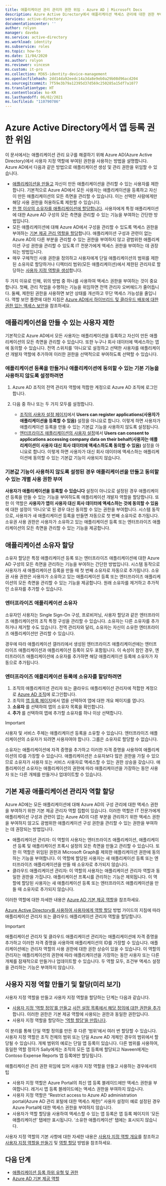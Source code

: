 ```yaml
---
title: 애플리케이션 관리 관리자 권한 위임 - Azure AD | Microsoft Docs
description: Azure Active Directory에서 애플리케이션 액세스 관리에 대한 권한 부여
services: active-directory
documentationcenter: ''
author: rolyon
manager: daveba
ms.service: active-directory
ms.workload: identity
ms.subservice: roles
ms.topic: how-to
ms.date: 11/04/2020
ms.author: rolyon
ms.reviewer: vincesm
ms.custom: it-pro
ms.collection: M365-identity-device-management
ms.openlocfilehash: 2dd14da92eedc14a3da8e9eb0a29b08d96acd204
ms.sourcegitcommit: 7f59e3b79a12395d37d569c250285a15df7a1077
ms.translationtype: HT
ms.contentlocale: ko-KR
ms.lasthandoff: 06/02/2021
ms.locfileid: "110790786"
---
```

# <a name="delegate-app-registration-permissions-in-azure-active-directory"></a>Azure Active Directory에서 앱 등록 권한 위임

이 문서에서는 애플리케이션 관리 요구를 해결하기 위해 Azure AD(Azure Active Directory)에서 사용자 지정 역할에 부여된 권한을 사용하는 방법을 설명합니다. Azure AD에서 다음과 같은 방법으로 애플리케이션 생성 및 관리 권한을 위임할 수 있습니다.

- [애플리케이션을 만들고](#restrict-who-can-create-applications) 자신이 만든 애플리케이션을 관리할 수 있는 사용자를 제한합니다. 기본적으로 Azure AD에서 모든 사용자는 애플리케이션을 등록하고 자신이 만든 애플리케이션의 모든 측면을 관리할 수 있습니다. 이는 선택한 사람에게만 해당 사용 권한을 허용하도록 제한할 수 있습니다.
- [한 명 이상의 소유자를 애플리케이션에 할당합니다](#assign-application-owners). 사용자에게 특정 애플리케이션에 대한 Azure AD 구성의 모든 측면을 관리할 수 있는 기능을 부여하는 간단한 방법입니다.
- 모든 애플리케이션에 대해 Azure AD에서 구성을 관리할 수 있도록 액세스 권한을 부여하는 [기본 제공 관리 역할을 할당](#assign-built-in-application-admin-roles)합니다. 애플리케이션 구성과 관련이 없는 Azure AD의 다른 부분을 관리할 수 있는 권한을 부여하지 않고 광범위한 애플리케이션 구성 권한을 관리할 수 있도록 IT 전문가에게 액세스 권한을 부여하는 데 권장되는 방법입니다.
- 매우 구체적인 사용 권한을 정의하고 사용자에게 단일 애플리케이션의 범위를 제한된 소유자로 할당하거나 디렉터리 범위(모든 애플리케이션)에서 제한된 관리자로 할당하는 [사용자 지정 역할을 생성](#create-and-assign-a-custom-role-preview)합니다.

두 가지 이유로 인해, 위의 방법 중 하나를 사용하여 액세스 권한을 부여하는 것이 중요합니다. 첫째, 관리 작업을 수행하는 기능을 위임하면 전역 관리자 오버헤드가 줄어듭니다. 둘째, 제한된 권한을 사용하면 보안 상태를 개선하고 무단 액세스 가능성을 줄입니다. 역할 보안 플랜에 대한 지침은 [Azure AD에서 하이브리드 및 클라우드 배포에 대한 권한 있는 액세스 보안](security-planning.md)을 참조하세요.

## <a name="restrict-who-can-create-applications"></a>애플리케이션을 만들 수 있는 사용자 제한

기본적으로 Azure AD에서 모든 사용자는 애플리케이션을 등록하고 자신이 만든 애플리케이션의 모든 측면을 관리할 수 있습니다. 또한 누구나 회사 데이터에 액세스하는 앱에 동의할 수 있습니다. 전역 스위치를 ‘아니요’로 설정하고 선택한 사용자를 애플리케이션 개발자 역할에 추가하여 이러한 권한을 선택적으로 부여하도록 선택할 수 있습니다.

### <a name="to-disable-the-default-ability-to-create-application-registrations-or-consent-to-applications"></a>애플리케이션 등록을 만들거나 애플리케이션에 동의할 수 있는 기본 기능을 사용하지 않도록 설정하려면

1. Azure AD 조직의 전역 관리자 역할에 적합한 계정으로 Azure AD 조직에 로그인합니다.
1. 다음 중 하나 또는 두 가지 모두를 설정합니다.

    - [조직의 사용자 설정 페이지](https://portal.azure.com/#blade/Microsoft_AAD_IAM/ActiveDirectoryMenuBlade/UserSettings)에서 **Users can register applications(사용자가 애플리케이션을 등록할 수 있음)** 설정을 아니요로 합니다. 이렇게 하면 사용자가 애플리케이션 등록을 만들 수 있는 기본값 기능을 사용하지 않도록 설정됩니다.
    - [엔터프라이즈 애플리케이션의 사용자 설정](https://portal.azure.com/#blade/Microsoft_AAD_IAM/StartboardApplicationsMenuBlade/UserSettings/menuId/)에서 **Users can consent to applications accessing company data on their behalf(사용자는 애플리케이션이 사용자 대신 회사 데이터에 액세스하도록 동의할 수 있음)** 설정을 아니요로 합니다. 이렇게 하면 사용자가 대신 회사 데이터에 액세스하는 애플리케이션에 동의할 수 있는 기본값 기능이 사용되지 않습니다.

### <a name="grant-individual-permissions-to-create-and-consent-to-applications-when-the-default-ability-is-disabled"></a>기본값 기능이 사용하지 않도록 설정된 경우 애플리케이션을 만들고 동의할 수 있는 개별 사용 권한 부여

**사용자가 애플리케이션을 등록할 수 있습니다** 설정이 아니오로 설정된 경우 애플리케이션 등록을 만들 수 있는 기능을 부여하도록 애플리케이션 개발자 역할을 할당합니다. 또한 이 역할은 **사용자가 앱이 사용자 대신 회사 데이터에 액세스하는 것에 동의할 수 있음** 에 대한 설정이 ‘아니오’로 된 경우 대신 동의할 수 있는 권한을 부여합니다. 시스템 동작으로, 사용자가 새 애플리케이션 등록을 만들면 자동으로 첫 번째 소유자로 추가됩니다. 소유권 사용 권한은 사용자가 소유하고 있는 애플리케이션 등록 또는 엔터프라이즈 애플리케이션의 모든 측면을 관리할 수 있는 기능을 제공합니다.

## <a name="assign-application-owners"></a>애플리케이션 소유자 할당

소유자 할당은 특정 애플리케이션 등록 또는 엔터프라이즈 애플리케이션에 대한 Azure AD 구성의 모든 측면을 관리하는 기능을 부여하는 간단한 방법입니다. 시스템 동작으로 사용자가 새 애플리케이션 등록을 만들 때 첫 번째 소유자로 자동으로 추가됩니다. 소유권 사용 권한은 사용자가 소유하고 있는 애플리케이션 등록 또는 엔터프라이즈 애플리케이션의 모든 측면을 관리할 수 있는 기능을 제공합니다. 원래 소유자를 제거하고 추가적인 소유자를 추가할 수 있습니다.

### <a name="enterprise-application-owners"></a>엔터프라이즈 애플리케이션 소유자

소유자인 사용자는 Single Sign-On 구성, 프로비저닝, 사용자 할당과 같은 엔터프라이즈 애플리케이션의 조직 특정 구성을 관리할 수 있습니다. 소유자는 다른 소유자를 추가하거나 제거할 수도 있습니다. 전역 관리자와 달리, 소유자는 자신이 소유한 엔터프라이즈 애플리케이션만 관리할 수 있습니다.

경우에 따라 애플리케이션 갤러리에서 생성된 엔터프라이즈 애플리케이션에는 엔터프라이즈 애플리케이션과 애플리케이션 등록이 모두 포함됩니다. 이 속성이 참인 경우, 엔터프라이즈 애플리케이션에 소유자를 추가하면 해당 애플리케이션 등록에 소유자가 자동으로 추가됩니다.

### <a name="to-assign-an-owner-to-an-enterprise-application"></a>엔터프라이즈 애플리케이션 등록에 소유자를 할당하려면

1. 조직의 애플리케이션 관리자 또는 클라우드 애플리케이션 관리자에 적합한 계정으로 [Azure AD 조직](https://portal.azure.com/#blade/Microsoft_AAD_IAM/ActiveDirectoryMenuBlade/Overview)에 로그인합니다.
1. 조직의 [앱 등록 페이지](https://portal.azure.com/#blade/Microsoft_AAD_IAM/StartboardApplicationsMenuBlade/AllApps/menuId/)에서 앱을 선택하여 앱에 대한 개요 페이지를 엽니다.
1. **소유자** 를 선택하여 앱의 소유자 목록을 확인합니다.
1. **추가** 를 선택하여 앱에 추가할 소유자를 하나 이상 선택합니다.

> [!IMPORTANT]
> 사용자 및 서비스 주체는 애플리케이션 등록을 소유할 수 있습니다. 엔터프라이즈 애플리케이션의 소유자가 되려면 사용자여야 합니다. 그룹은 소유자로 할당할 수 없습니다.
>
> 소유자는 애플리케이션에 자격 증명을 추가하고 이러한 자격 증명을 사용하여 애플리케이션의 ID를 가장할 수 있습니다. 애플리케이션은 소유자보다 많은 권한을 가질 수 있으므로 소유자가 사용자 또는 서비스 사용자로 액세스할 수 있는 권한 상승을 갖습니다. 애플리케이션 소유자는 애플리케이션의 권한에 따라 애플리케이션을 가장하는 동안 사용자 또는 다른 개체를 만들거나 업데이트할 수 있습니다.

## <a name="assign-built-in-application-admin-roles"></a>기본 제공 애플리케이션 관리자 역할 할당

Azure AD에는 모든 애플리케이션에 대해 Azure AD의 구성 관리에 대한 액세스 권한을 부여하기 위한 기본 제공 관리자 역할 집합이 있습니다. 이러한 역할은 IT 전문가에게 애플리케이션 구성과 관련이 없는 Azure AD의 다른 부분을 관리하기 위한 액세스 권한을 부여하지 않고도 광범위한 애플리케이션 구성 권한을 관리할 수 있는 권한을 부여하는 데 권장되는 방법입니다.

- 애플리케이션 관리자: 이 역할의 사용자는 엔터프라이즈 애플리케이션, 애플리케이션 등록 및 애플리케이션 프록시 설정의 모든 측면을 만들고 관리할 수 있습니다. 또한 이 역할은 위임된 권한과 Microsoft Graph를 제외한 애플리케이션 권한에 동의하는 기능을 부여합니다. 이 역할에 할당된 사용자는 새 애플리케이션 등록 또는 엔터프라이즈 애플리케이션을 만들 때 소유자로 추가되지 않습니다.
- 클라우드 애플리케이션 관리자: 이 역할의 사용자는 애플리케이션 관리자 역할과 동일한 권한을 가집니다. 애플리케이션 프록시를 관리하는 기능은 제외됩니다. 이 역할에 할당된 사용자는 새 애플리케이션 등록 또는 엔터프라이즈 애플리케이션을 만들 때 소유자로 추가되지 않습니다.

이러한 역할에 대한 자세한 내용은 [Azure AD 기본 제공 역할](permissions-reference.md)을 참조하세요.

[Azure Active Directory를 사용하여 사용자에게 역할 할당](../fundamentals/active-directory-users-assign-role-azure-portal.md) 방법 가이드의 지침에 따라 애플리케이션 관리자 또는 클라우드 애플리케이션 관리자 역할을 할당합니다.

> [!IMPORTANT]
> 애플리케이션 관리자 및 클라우드 애플리케이션 관리자는 애플리케이션에 자격 증명을 추가하고 이러한 자격 증명을 사용하여 애플리케이션의 ID를 가장할 수 있습니다. 애플리케이션에는 관리자 역할의 사용 권한에 대한 권한 상승이 있을 수 있습니다. 이 역할의 관리자는 애플리케이션의 권한에 따라 애플리케이션을 가장하는 동안 사용자 또는 다른 개체를 잠재적으로 만들거나 업데이트할 수 있습니다.
> 두 역할 모두, 조건부 액세스 설정을 관리하는 기능은 부여하지 않습니다.

## <a name="create-and-assign-a-custom-role-preview"></a>사용자 지정 역할 만들기 및 할당(미리 보기)

사용자 지정 역할을 만들고 사용자 지정 역할을 할당하는 단계는 다음과 같습니다.

- [사용자 지정 ‘역할 정의’를 만들고](custom-create.md) [사전 설정 목록에서 해당 정의에 대한 권한을 추가](custom-available-permissions.md)합니다. 이러한 권한은 기본 제공 역할에 사용되는 권한과 동일한 권한입니다.
- 사용자 지정 역할을 할당하는 [‘역할 할당’을 만듭니다](custom-assign-powershell.md).

이 분리를 통해 단일 역할 정의를 만든 후 다른 ‘범위’에서 여러 번 할당할 수 있습니다. 사용자 지정 역할은 조직 전체의 범위 또는 단일 Azure AD 개체인 경우의 범위에서 할당될 수 있습니다. 개체 범위의 예로는 단일 앱 등록이 있습니다. 다른 범위를 사용하여, 동일한 역할 정의가 Sally에게는 조직의 모든 앱 등록에 할당되고 Naveen에게는 Contoso Expense Reports 앱 등록에만 할당됩니다.

애플리케이션 관리 권한 위임에 있어 사용자 지정 역할을 만들고 사용하는 경우에서의 팁
- 사용자 지정 역할은 Azure Portal의 최신 앱 등록 블레이드에만 액세스 권한을 부여합니다. 레거시 앱 등록 블레이드에는 액세스 권한을 부여하지 않습니다.
- 사용자 지정 역할은 “Restrict access to Azure AD administration portal(Azure AD 관리 포털에 대한 액세스 제한)” 사용자 설정이 예로 설정된 경우 Azure Portal에 대한 액세스 권한을 부여하지 않습니다.
- 사용자가 역할 할당을 사용하여 액세스할 수 있는 앱 등록은 앱 등록 페이지의 ‘모든 애플리케이션’ 탭에만 표시됩니다. ‘소유한 애플리케이션’ 탭에는 표시되지 않습니다.

사용자 지정 역할의 기본 사항에 대한 자세한 내용은 [사용자 지정 역할 개요](custom-overview.md)를 참조하고 [사용자 지정 역할을 만들기](custom-create.md) 및 [역할 할당](custom-assign-powershell.md) 방법을 참조하세요.

## <a name="next-steps"></a>다음 단계

- [애플리케이션 등록 하위 유형 및 권한](custom-available-permissions.md)
- [Azure AD 기본 제공 역할](permissions-reference.md)
